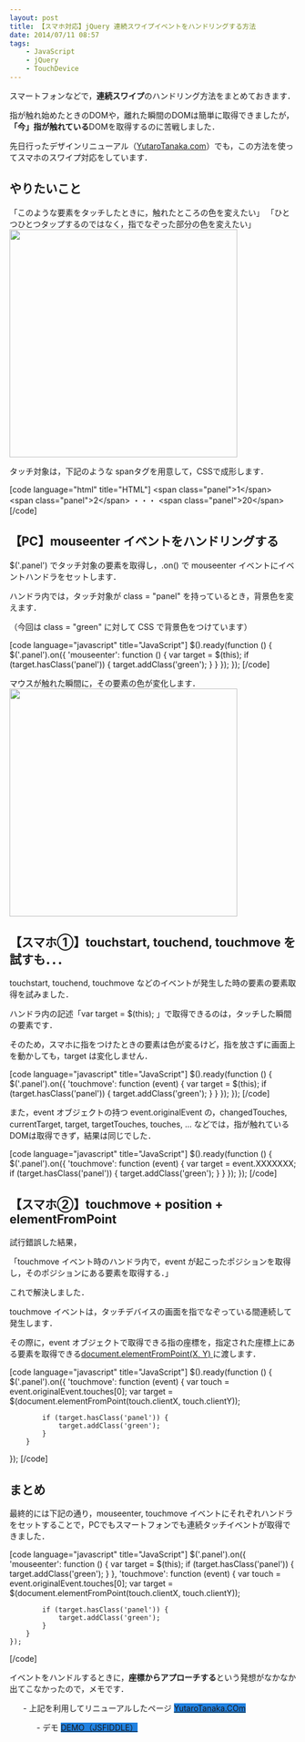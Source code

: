 ```yaml
---
layout: post
title: 【スマホ対応】jQuery 連続スワイプイベントをハンドリングする方法
date: 2014/07/11 08:57
tags:
    - JavaScript
    - jQuery
    - TouchDevice
---
```

スマートフォンなどで，**連続スワイプ**のハンドリング方法をまとめておきます．

指が触れ始めたときのDOMや，離れた瞬間のDOMは簡単に取得できましたが，**「今」指が触れている**DOMを取得するのに苦戦しました．

先日行ったデザインリニューアル（[YutaroTanaka.com](http://yutarotanaka.com/ "YutaroTanaka.com")）でも，この方法を使ってスマホのスワイプ対応をしています．

<!--more-->
<h2 class="page-heading">やりたいこと</h2>
「このような要素をタッチしたときに，触れたところの色を変えたい」
「ひとつひとつタップするのではなく，指でなぞった部分の色を変えたい」

<img class="img-frame " alt="" src="http://yutarotanaka.com/blog/wp-content/uploads/2014/01/TouchSequence.png" width="400" />

タッチ対象は，下記のような spanタグを用意して，CSSで成形します．

[code language="html" title="HTML"]
    &lt;span class=&quot;panel&quot;&gt;1&lt;/span&gt;
    &lt;span class=&quot;panel&quot;&gt;2&lt;/span&gt;
     ・・・
    &lt;span class=&quot;panel&quot;&gt;20&lt;/span&gt;
[/code]
<h2 class="page-heading">【PC】mouseenter イベントをハンドリングする</h2>
$('.panel') でタッチ対象の要素を取得し，.on() で mouseenter イベントにイベントハンドラをセットします．

ハンドラ内では，タッチ対象が class = "panel" を持っているとき，背景色を変えます．

（今回は class = "green" に対して CSS で背景色をつけています）

[code language="javascript" title="JavaScript"]
$().ready(function () {
    $('.panel').on({
        'mouseenter': function () {
            var target = $(this);
            if (target.hasClass('panel')) {
                target.addClass('green');
            }
        }
    });
});
[/code]

マウスが触れた瞬間に，その要素の色が変化します．
<img class="img-frame " alt="" src="http://yutarotanaka.com/blog/wp-content/uploads/2014/01/TouchSequence-2.png" width="400" />
<h2 class="page-heading">【スマホ①】touchstart, touchend, touchmove を試すも．．．</h2>
touchstart, touchend, touchmove などのイベントが発生した時の要素の要素取得を試みました．

ハンドラ内の記述「var target = $(this); 」で取得できるのは，タッチした瞬間の要素です．

そのため，スマホに指をつけたときの要素は色が変るけど，指を放さずに画面上を動かしても，target は変化しません．

[code language="javascript" title="JavaScript"]
$().ready(function () {
 $('.panel').on({
        'touchmove': function (event) {
            var target = $(this);
            if (target.hasClass('panel')) {
                target.addClass('green');
            }
        }
    });
});
[/code]

<span style="font-size: 14px; line-height: 1.5em;">また，event オブジェクトの持つ </span>event.originalEvent の，changedTouches, currentTarget, target, targetTouches, touches, ... などでは，指が触れているDOMは取得できず，結果は同じでした．

[code language="javascript" title="JavaScript"]
$().ready(function () {
 $('.panel').on({
        'touchmove': function (event) {
            var target = event.XXXXXXX;
            if (target.hasClass('panel')) {
                target.addClass('green');
            }
        }
    });
});
[/code]
<h2 class="page-heading">【スマホ②】touchmove + position + elementFromPoint</h2>
試行錯誤した結果，

「touchmove イベント時のハンドラ内で，event が起こったポジションを取得し，そのポジションにある要素を取得する．」

これで解決しました．

touchmove イベントは，タッチデバイスの画面を指でなぞっている間連続して発生します．

その際に，event オブジェクトで取得できる指の座標を，指定された座標上にある要素を取得できる[document.elementFromPoint(X, Y) ](https://developer.mozilla.org/ja/docs/DOM/document.elementFromPoint "document.elementFromPoint(X, Y) ")に渡します．

[code language="javascript" title="JavaScript"]
$().ready(function () {
    $('.panel').on({
        'touchmove': function (event) {
            var touch = event.originalEvent.touches[0];
            var target = $(document.elementFromPoint(touch.clientX, touch.clientY));

            if (target.hasClass('panel')) {
                target.addClass('green');
            }
        }
  });
[/code]
<h2 class="page-heading">まとめ</h2>
最終的には下記の通り，mouseenter, touchmove イベントにそれぞれハンドラをセットすることで，PCでもスマートフォンでも連続タッチイベントが取得できました．

[code language="javascript" title="JavaScript"]
    $('.panel').on({
        'mouseenter': function () {
            var target = $(this);
            if (target.hasClass('panel')) {
                target.addClass('green');
            }
        },
        'touchmove': function (event) {
            var touch = event.originalEvent.touches[0];
            var target = $(document.elementFromPoint(touch.clientX, touch.clientY));

            if (target.hasClass('panel')) {
                target.addClass('green');
            }
        }
    });
[/code]

イベントをハンドルするときに，**座標からアプローチする**という発想がなかなか出てこなかったので，メモです．
<ul class="bullet_check imglist">
- 上記を利用してリニューアルしたページ
<a class="button" style="background-color: #2181e0;" href="http://yutarotanaka.com/">YutaroTanaka.COm </a>

<ul class="bullet_check imglist">
- デモ
<a class="button" style="background-color: #2181e0;" href="http://jsfiddle.net/tanaka_yutaro/dF4Ly/2/">DEMO（JSFIDDLE）</a>
